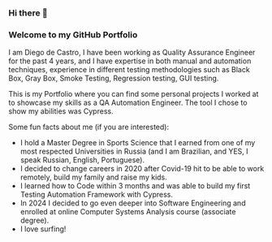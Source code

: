 ### Hi there 👋
### Welcome to my GitHub Portfolio

I am Diego de Castro, I have been working as Quality Assurance Engineer for the past 4 years, and I have expertise in both manual and automation techniques, experience in different testing methodologies such as Black Box, Gray Box, Smoke Testing, Regression testing, GUI testing. 

This is my Portfolio where you can find some personal projects I worked at to showcase my skills as a QA Automation Engineer. The tool I chose to show my abilities was Cypress. 

Some fun facts about me (if you are interested):
  - I hold a Master Degree in Sports Science that I earned from one of my most respected Universities in Russia (and I am Brazilian, and YES, I speak Russian, English, Portuguese).
  - I decided to change careers in 2020 after Covid-19 hit to be able to work remotely, build my family and raise my kids.
  - I learned how to Code within 3 months and was able to build my first Testing Automation Framework with Cypress.
  - In 2024 I decided to go even deeper into Software Engineering and enrolled at online Computer Systems Analysis course (associate degree).
  - I love surfing!


    

